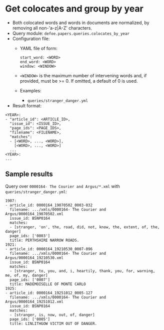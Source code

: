 # Get colocates and group by year

* Both colocated words and words in documents are normalized, by removing all non-'a-z|A-Z' characters.
* Query module: `defoe.papers.queries.colocates_by_year`
* Configuration file:
  - YAML file of form:

    ```
    start_word: <WORD>
    end_word: <WORD>
    window: <WINDOW>
    ```

  - `<WINDOW>` is the maximum number of intervening words and, if
    provided, must be >= 0. If omitted, a default of 0 is used.
  - Examples:
    - `queries/stranger_danger.yml`
* Result format:

```
<YEAR>:
- "article_id": <ARTICLE_ID>,
  "issue_id": <ISSUE_ID>,
  "page_ids": <PAGE_IDS>,
  "filename": <FILENAME>,
  "matches":
  - [<WORD>, ..., <WORD>],
    [<WORD>, ..., <WORD>]
  ...
<YEAR>:
...
```

## Sample results

Query over `0000164- The Courier and Argus/*.xml` with `queries/stranger_danger.yml`:

```
1907:
- article_id: 0000164_19070502_0003-032
  filename: .../xmls/0000164- The Courier and Argus/0000164_19070502.xml
  issue_id: BSNP0164
  matches:
  - [stranger, 'on', the, road, did, not, know, the, extent, of, the, danger]
  page_ids: ['0003']
  title: PERTHSHIRE NARROW ROADS.
1921:
- article_id: 0000164_19210530_0007-096
  filename: .../xmls/0000164- The Courier and Argus/0000164_19210530.xml
  issue_id: BSNP0164
  matches:
  - [stranger, to, you, and, i, heartily, thank, you, for, warning, me, of, my, danger]
  page_ids: ['0007']
  title: MADEMOISELLE OF MONTE CARLO
1925:
- article_id: 0000164_19251012_0005-127
  filename: .../xmls/0000164- The Courier and Argus/0000164_19251012.xml
  issue_id: BSNP0164
  matches:
  - [stranger, is, now, out, of, danger]
  page_ids: ['0005']
  title: LINLITHGOW VICTIM OUT OF DANGER.
```
